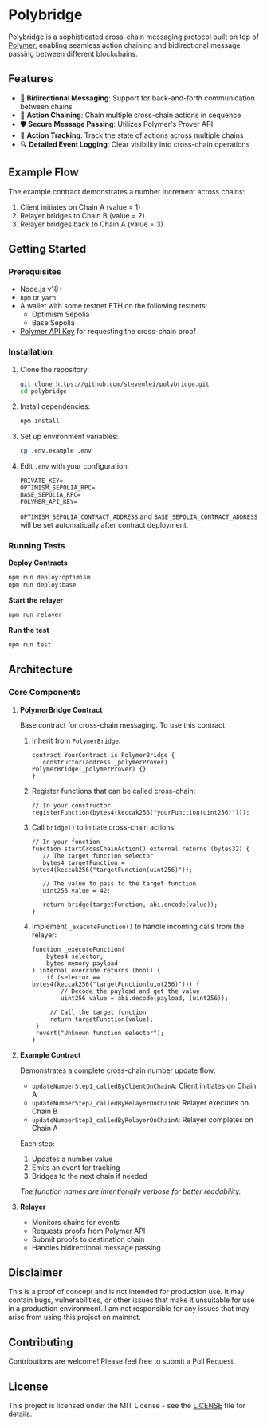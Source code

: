 # Polybridge

Polybridge is a sophisticated cross-chain messaging protocol built on top of [Polymer](https://polymerlabs.org), enabling seamless action chaining and bidirectional message passing between different blockchains.

## Features

- 🔄 **Bidirectional Messaging**: Support for back-and-forth communication between chains
- 🔗 **Action Chaining**: Chain multiple cross-chain actions in sequence
- 🛡️ **Secure Message Passing**: Utilizes Polymer's Prover API
- 🎯 **Action Tracking**: Track the state of actions across multiple chains
- 🔍 **Detailed Event Logging**: Clear visibility into cross-chain operations

## Example Flow

The example contract demonstrates a number increment across chains:

1. Client initiates on Chain A (value = 1)
2. Relayer bridges to Chain B (value = 2)
3. Relayer bridges back to Chain A (value = 3)

## Getting Started

### Prerequisites

- Node.js v18+
- `npm` or `yarn`
- A wallet with some testnet ETH on the following testnets:
  - Optimism Sepolia
  - Base Sepolia
- [Polymer API Key](https://docs.polymerlabs.org/docs/build/contact) for requesting the cross-chain proof

### Installation

1. Clone the repository:

   ```bash
   git clone https://github.com/stevenlei/polybridge.git
   cd polybridge
   ```

2. Install dependencies:

   ```bash
   npm install
   ```

3. Set up environment variables:

   ```bash
   cp .env.example .env
   ```

4. Edit `.env` with your configuration:

   ```
   PRIVATE_KEY=
   OPTIMISM_SEPOLIA_RPC=
   BASE_SEPOLIA_RPC=
   POLYMER_API_KEY=
   ```

   `OPTIMISM_SEPOLIA_CONTRACT_ADDRESS` and `BASE_SEPOLIA_CONTRACT_ADDRESS` will be set automatically after contract deployment.

### Running Tests

**Deploy Contracts**

```bash
npm run deploy:optimism
npm run deploy:base
```

**Start the relayer**

```bash
npm run relayer
```

**Run the test**

```bash
npm run test
```

## Architecture

### Core Components

1. **PolymerBridge Contract**

   Base contract for cross-chain messaging. To use this contract:

   1. Inherit from `PolymerBridge`:

      ```solidity
      contract YourContract is PolymerBridge {
         constructor(address _polymerProver) PolymerBridge(_polymerProver) {}
      }
      ```

   2. Register functions that can be called cross-chain:

      ```solidity
      // In your constructor
      registerFunction(bytes4(keccak256("yourFunction(uint256)")));
      ```

   3. Call `bridge()` to initiate cross-chain actions:

      ```solidity
      // In your function
      function startCrossChainAction() external returns (bytes32) {
         // The target function selector
         bytes4 targetFunction = bytes4(keccak256("targetFunction(uint256)"));

         // The value to pass to the target function
         uint256 value = 42;

         return bridge(targetFunction, abi.encode(value));
      }
      ```

   4. Implement `_executeFunction()` to handle incoming calls from the relayer:

      ```solidity
      function _executeFunction(
          bytes4 selector,
          bytes memory payload
      ) internal override returns (bool) {
          if (selector == bytes4(keccak256("targetFunction(uint256)"))) {
              // Decode the payload and get the value
              uint256 value = abi.decode(payload, (uint256));

           // Call the target function
           return targetFunction(value);
       }
       revert("Unknown function selector");
      }
      ```

2. **Example Contract**

   Demonstrates a complete cross-chain number update flow:

   - `updateNumberStep1_calledByClientOnChainA`: Client initiates on Chain A
   - `updateNumberStep2_calledByRelayerOnChainB`: Relayer executes on Chain B
   - `updateNumberStep3_calledByRelayerOnChainA`: Relayer completes on Chain A

   Each step:

   1. Updates a number value
   2. Emits an event for tracking
   3. Bridges to the next chain if needed

   _The function names are intentionally verbose for better readability._

3. **Relayer**

   - Monitors chains for events
   - Requests proofs from Polymer API
   - Submit proofs to destination chain
   - Handles bidirectional message passing

## Disclaimer

This is a proof of concept and is not intended for production use. It may contain bugs, vulnerabilities, or other issues that make it unsuitable for use in a production environment. I am not responsible for any issues that may arise from using this project on mainnet.

## Contributing

Contributions are welcome! Please feel free to submit a Pull Request.

## License

This project is licensed under the MIT License - see the [LICENSE](LICENSE) file for details.

